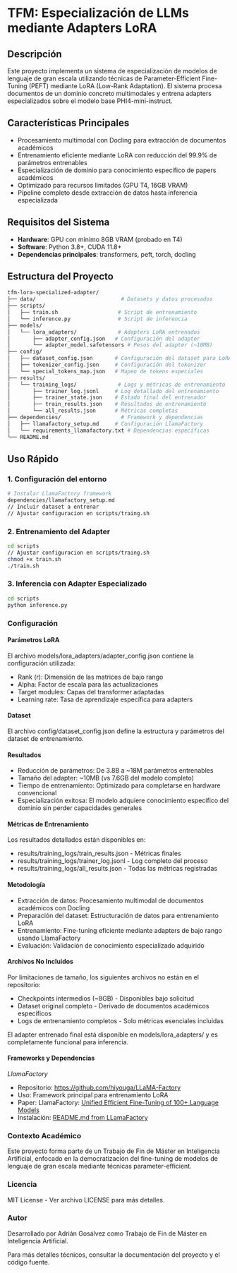 # TFM: Especialización de LLMs mediante Adapters LoRA

## Descripción

Este proyecto implementa un sistema de especialización de modelos de lenguaje de gran escala utilizando técnicas de Parameter-Efficient Fine-Tuning (PEFT) mediante LoRA (Low-Rank Adaptation). El sistema procesa documentos de un dominio concreto multimodales y entrena adapters especializados sobre el modelo base PHI4-mini-instruct.

## Características Principales

- Procesamiento multimodal con Docling para extracción de documentos académicos
- Entrenamiento eficiente mediante LoRA con reducción del 99.9% de parámetros entrenables
- Especialización de dominio para conocimiento específico de papers académicos
- Optimizado para recursos limitados (GPU T4, 16GB VRAM)
- Pipeline completo desde extracción de datos hasta inferencia especializada

## Requisitos del Sistema

- **Hardware**: GPU con mínimo 8GB VRAM (probado en T4)
- **Software**: Python 3.8+, CUDA 11.8+
- **Dependencias principales**: transformers, peft, torch, docling

## Estructura del Proyecto
```bash
tfm-lora-specialized-adapter/
├── data/                           # Datasets y datos procesados
├── scripts/
│   ├── train.sh                   # Script de entrenamiento
│   └── inference.py               # Script de inferencia
├── models/
│   └── lora_adapters/             # Adapters LoRA entrenados
│       ├── adapter_config.json   # Configuración del adapter
│       └── adapter_model.safetensors # Pesos del adapter (~10MB)
├── config/
│   ├── dataset_config.json       # Configuración del dataset para LoRA
│   ├── tokenizer_config.json     # Configuración del tokenizer
│   └── special_tokens_map.json   # Mapeo de tokens especiales
├── results/
│   └── training_logs/             # Logs y métricas de entrenamiento
│       ├── trainer_log.jsonl     # Log detallado del entrenamiento
│       ├── trainer_state.json    # Estado final del entrenador
│       ├── train_results.json    # Resultados de entrenamiento
│       └── all_results.json      # Métricas completas
├── dependencies/                   # Framework y dependencias
│   ├── llamafactory_setup.md     # Configuración LlamaFactory
│   └── requirements_llamafactory.txt # Dependencias específicas
└── README.md
```
## Uso Rápido

### 1. Configuración del entorno

```bash
# Instalar LlamaFactory framework
dependencies/llamafactory_setup.md
// Incluir dataset a entrenar
// Ajustar configuracion en scripts/traing.sh
```

### 2. Entrenamiento del Adapter

```bash
cd scripts
// Ajustar configuracion en scripts/traing.sh
chmod +x train.sh
./train.sh
```

### 3. Inferencia con Adapter Especializado

```bash
cd scripts
python inference.py
```
### Configuración
#### Parámetros LoRA
El archivo models/lora_adapters/adapter_config.json contiene la configuración utilizada:

- Rank (r): Dimensión de las matrices de bajo rango
- Alpha: Factor de escala para las actualizaciones
- Target modules: Capas del transformer adaptadas
- Learning rate: Tasa de aprendizaje específica para adapters

#### Dataset
El archivo config/dataset_config.json define la estructura y parámetros del dataset de entrenamiento.

#### Resultados
- Reducción de parámetros: De 3.8B a ~18M parámetros entrenables
- Tamaño del adapter: ~10MB (vs 7.6GB del modelo completo)
- Tiempo de entrenamiento: Optimizado para completarse en hardware convencional
- Especialización exitosa: El modelo adquiere conocimiento específico del dominio sin perder capacidades generales

#### Métricas de Entrenamiento
Los resultados detallados están disponibles en:

- results/training_logs/train_results.json - Métricas finales
- results/training_logs/trainer_log.jsonl - Log completo del proceso
- results/training_logs/all_results.json - Todas las métricas registradas

#### Metodología

- Extracción de datos: Procesamiento multimodal de documentos académicos con Docling
- Preparación del dataset: Estructuración de datos para entrenamiento LoRA
- Entrenamiento: Fine-tuning eficiente mediante adapters de bajo rango usando LlamaFactory
- Evaluación: Validación de conocimiento especializado adquirido

#### Archivos No Incluidos
Por limitaciones de tamaño, los siguientes archivos no están en el repositorio:

- Checkpoints intermedios (~8GB) - Disponibles bajo solicitud
- Dataset original completo - Derivado de documentos académicos específicos
- Logs de entrenamiento completos - Solo métricas esenciales incluidas

El adapter entrenado final está disponible en models/lora_adapters/ y es completamente funcional para inferencia.

#### Frameworks y Dependencias
*LlamaFactory*

- Repositorio: https://github.com/hiyouga/LLaMA-Factory
- Uso: Framework principal para entrenamiento LoRA
- Paper: LlamaFactory: [Unified Efficient Fine-Tuning of 100+ Language Models](https://doi.org/10.48550/arXiv.2403.13372)
- Instalación: [README.md from LLamaFactory](https://github.com/hiyouga/LLaMA-Factory/blob/main/README.md)

### Contexto Académico
Este proyecto forma parte de un Trabajo de Fin de Máster en Inteligencia Artificial, enfocado en la democratización del fine-tuning de modelos de lenguaje de gran escala mediante técnicas parameter-efficient.
### Licencia
MIT License - Ver archivo LICENSE para más detalles.
### Autor
Desarrollado por Adrián Gosálvez como Trabajo de Fin de Máster en Inteligencia Artificial.

Para más detalles técnicos, consultar la documentación del proyecto y el código fuente.

